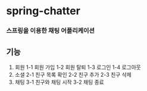 # spring-chatter

### 스프링을 이용한 채팅 어플리케이션

기능
---
1. 회원
  1-1 회원 가입
  1-2 회원 탈퇴
  1-3 로그인
  1-4 로그아웃
2. 소셜
  2-1 친구 목록 확인
  2-2 친구 추가
  2-3 친구 삭제
3. 채팅
  3-1 친구와 채팅 시작
  3-2 채팅 종료
  
